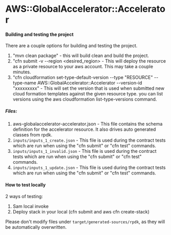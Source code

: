 # AWS::GlobalAccelerator::Accelerator

#### Building and testing the project
There are a couple options for building and testing the project.

1. "mvn clean package" - this will build clean and build the project.
2. "cfn submit -v --region <desired_region> - This will deploy the resource as a private resource to your aws account.  This may take a couple minutes.
3. "cfn cloudformation set-type-default-version --type "RESOURCE" --type-name AWS::GlobalAccelerator::Accelerator --version-id "xxxxxxxxx" - This will set the version that is used when submitted new cloud formation templates against the given resource type.  you can list versions using the aws cloudformation list-type-versions command.

##### Files:

1. aws-globalaccelerator-accelerator.json - This file contains the schema definition for the accelerator resource.  It also drives auto generated classes from rpdk.
2. `inputs/inputs_1_create.json` - This file is used during the contract tests which are run when using the "cfn submit" or "cfn test" commands.
3. `inputs/inputs_1_invalid.json` - This file is used during the contract tests which are run when using the "cfn submit" or "cfn test" commands.
4. `inputs/inputs_1_update.json` - This file is used during the contract tests which are run when using the "cfn submit" or "cfn test" commands.

#### How to test locally
2 ways of testing:
1. Sam local invoke
2. Deploy stack in your local (cfn submit and aws cfn create-stack)

Please don't modify files under `target/generated-sources/rpdk`, as they will be
automatically overwritten.
